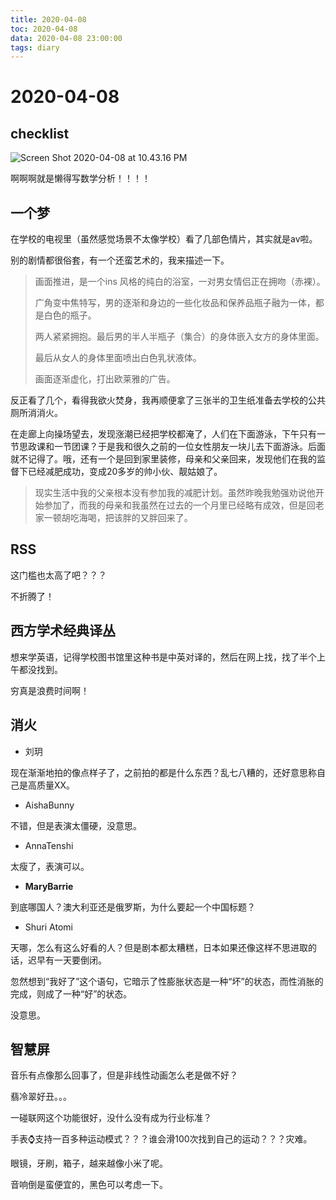 ```yaml
---
title: 2020-04-08
toc: 2020-04-08
data: 2020-04-08 23:00:00
tags: diary
---
```



# 2020-04-08

## checklist

![Screen Shot 2020-04-08 at 10.43.16 PM](https://tva1.sinaimg.cn/large/00831rSTly1gdmqpn6a4pj30zw0u0ws4.jpg)

啊啊啊就是懒得写数学分析！！！！

## 一个梦

在学校的电视里（虽然感觉场景不太像学校）看了几部色情片，其实就是av啦。

别的剧情都很俗套，有一个还蛮艺术的，我来描述一下。

> 画面推进，是一个ins 风格的纯白的浴室，一对男女情侣正在拥吻（赤裸）。
>
> 广角变中焦特写，男的逐渐和身边的一些化妆品和保养品瓶子融为一体，都是白色的瓶子。
>
> 两人紧紧拥抱。最后男的半人半瓶子（集合）的身体嵌入女方的身体里面。
>
> 最后从女人的身体里面喷出白色乳状液体。
>
> 画面逐渐虚化，打出欧莱雅的广告。

反正看了几个，看得我欲火焚身，我再顺便拿了三张半的卫生纸准备去学校的公共厕所消消火。

在走廊上向操场望去，发现涨潮已经把学校都淹了，人们在下面游泳，下午只有一节思政课和一节团课？于是我和很久之前的一位女性朋友一块儿去下面游泳。后面就不记得了。哦，还有一个是回到家里装修，母亲和父亲回来，发现他们在我的监督下已经减肥成功，变成20多岁的帅小伙、靓姑娘了。

> 现实生活中我的父亲根本没有参加我的减肥计划。虽然昨晚我勉强劝说他开始参加了，而我的母亲和我虽然在过去的一个月里已经略有成效，但是回老家一顿胡吃海喝，把该胖的又胖回来了。

## RSS

这门槛也太高了吧？？？

不折腾了！

## 西方学术经典译丛

想来学英语，记得学校图书馆里这种书是中英对译的，然后在网上找，找了半个上午都没找到。

穷真是浪费时间啊！

## 消火

* 刘玥

现在渐渐地拍的像点样子了，之前拍的都是什么东西？乱七八糟的，还好意思称自己是高质量XX。

* AishaBunny

不错，但是表演太僵硬，没意思。

* AnnaTenshi

太瘦了，表演可以。

*  **MaryBarrie**

到底哪国人？澳大利亚还是俄罗斯，为什么要起一个中国标题？

*  Shuri Atomi

天哪，怎么有这么好看的人？但是剧本都太糟糕，日本如果还像这样不思进取的话，迟早有一天要倒闭。

忽然想到“我好了”这个语句，它暗示了性膨胀状态是一种“坏”的状态，而性消胀的完成，则成了一种“好”的状态。

没意思。

## 智慧屏

音乐有点像那么回事了，但是非线性动画怎么老是做不好？

翡冷翠好丑。。。

一碰联网这个功能很好，没什么没有成为行业标准？

手表⌚️支持一百多种运动模式？？？谁会滑100次找到自己的运动？？？灾难。

眼镜，牙刷，箱子，越来越像小米了呢。

音响倒是蛮便宜的，黑色可以考虑一下。
